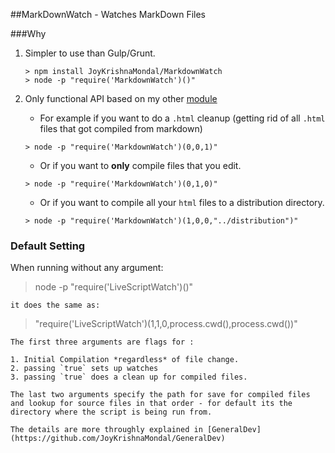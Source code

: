##MarkDownWatch - Watches MarkDown Files


###Why

1. Simpler to use than Gulp/Grunt.
	```
	> npm install JoyKrishnaMondal/MarkdownWatch
	> node -p "require('MarkdownWatch')()"
	```

2. Only functional API based on my other  [module](https://github.com/JoyKrishnaMondal/GeneralDev)

	+ For example if you want to do a `.html` cleanup (getting rid of all `.html` files that got compiled from markdown)
	```
	> node -p "require('MarkdownWatch')(0,0,1)"
	```
	+ Or if you want to **only** compile files that you edit.
	```
	> node -p "require('MarkdownWatch')(0,1,0)"
	```
	+ Or if you want to compile all your `html` files to a distribution directory.
	```
	> node -p "require('MarkdownWatch')(1,0,0,"../distribution")"
	```

### Default Setting
When running without any argument:

> node -p "require('LiveScriptWatch')()"
```
it does the same as:
 ```
> "require('LiveScriptWatch')(1,1,0,process.cwd(),process.cwd())"
```
The first three arguments are flags for :

1. Initial Compilation *regardless* of file change.
2. passing `true` sets up watches
3. passing `true` does a clean up for compiled files.

The last two arguments specify the path for save for compiled files and lookup for source files in that order - for default its the directory where the script is being run from.

The details are more throughly explained in [GeneralDev](https://github.com/JoyKrishnaMondal/GeneralDev)




